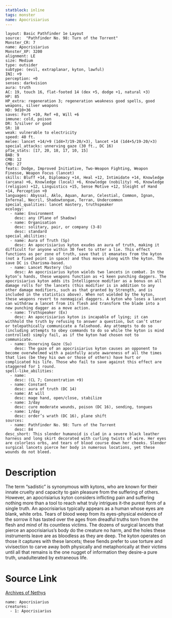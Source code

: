 ```yaml
---
statblock: inline
tags: monster
name: Apocrisiarius
---
```

```statblock
layout: Basic Pathfinder 1e Layout
source:  "Pathfinder No. 98: Turn of the Torrent"
Monster_CR: 7
name: Apocrisiarius
Monster_XP: 3200
alignment: LE
size: Medium
type: outsider
subtype: (evil, extraplanar, kyton, lawful)
INI: +9
perception: +0
senses: darkvision
aura: truth
AC: 19, touch 16, flat-footed 14 (dex +5, dodge +1, natural +3)
HP: 85
HP_extra: regeneration 3; regeneration weakness good spells, good weapons, silver weapons
HD: 9d10+36
saves: Fort +10, Ref +8, Will +6
immune: cold, poison
DR: 5/silver or good
SR: 18
weak: vulnerable to electricity
speed: 40 ft.
melee: lancet +14/+9 (1d4+7/19-20/×3), lancet +14 (1d4+5/19-20/×3)
special_attacks: unnerving gaze (30 ft., DC 16)
pf1e_stats: [17, 20, 18, 17, 10, 15]
BAB: 9
CMB: 12
CMD: 27
feats: Dodge, Improved Initiative, Two-Weapon Fighting, Weapon Finesse, Weapon Focus (lancet)
skills: Bluff +14, Diplomacy +14, Heal +12, Intimidate +14, Knowledge (arcana) +6, Knowledge (local) +6, Knowledge (nobility) +6, Knowledge (religion) +12, Linguistics +15, Sense Motive +12, Sleight of Hand +14, Perception +0
languages: Abyssal, Aklo, Aquan, Auran, Celestial, Common, Ignan, Infernal, Necril, Shadowtongue, Terran, Undercommon
special_qualities: lancet mastery, truthspeaker
ecology:
  - name: Environment
    desc: any (Plane of Shadow)
  - name: Organisation
    desc: solitary, pair, or company (3-8)
    desc: standard
special_abilities:
  - name: Aura of Truth (Sp)
    desc: An apocrisiarius kyton exudes an aura of truth, making it difficult for anyone within 30 feet to utter a lie. This effect functions as per zone of truth, save that it emanates from the kyton (not a fixed point in space) and thus moves along with the kyton. The save DC is Charisma-based.
  - name: Lancet Mastery (Su)
    desc: An apocrisiarius kyton wields two lancets in combat. In the kyton’s hands, these weapons function as +1 keen punching daggers. The apocrisiarius kyton adds its Intelligence modifier as a bonus on all damage rolls for the lancets (this modifier is in addition to any other damage modifiers, such as that granted by Strength, and is included in the statistics above). When not wielded by the kyton, these weapons revert to nonmagical daggers. A kyton who loses a lancet can withdraw a lancet from its flesh and transform the blade into a new punching dagger as a move action.
  - name: Truthspeaker (Ex)
    desc: An apocrisiarius kyton is incapable of lying; it can withhold the truth by refusing to answer a question, but can’t utter or telepathically communicate a falsehood. Any attempts to do so (including attempts to obey commands to do so while the kyton is mind controlled) simply fail, as if the kyton had chosen not to communicate.
  - name: Unnerving Gaze (Su)
    desc: The gaze of an apocrisiarius kyton causes an opponent to become overwhelmed with a painfully acute awareness of all the times that lies (be they his own or those of others) have hurt or complicated his life. Those who fail to save against this effect are staggered for 1 round.
spell-like_abilities:
  - name:
    desc: (CL 7; Concentration +9)
  - name: Constant
    desc: aura of truth (DC 14)
  - name: At will
    desc: mage hand, open/close, stabilize
  - name: 3/day
    desc: cure moderate wounds, poison (DC 16), sending, tongues
  - name: 1/day
    desc: order’s wrath (DC 16), plane shift
sources:
  - name: Pathfinder No. 98: Turn of the Torrent
    desc: 84
desc_short: This slender humanoid is clad in a severe black leather harness and long skirt decorated with curling twists of wire. Her eyes are colorless orbs, and tears of blood course down her cheeks. Slender surgical lancets pierce her body in numerous locations, yet these wounds do not bleed.
```
# Description
The term “sadistic” is synonymous with kytons, who are known for their innate cruelty and capacity to gain pleasure from the suffering of others. However, an apocrisiarius kyton considers inflicting pain and suffering nothing more than a tool to reach what truly intrigues it-the purest form of a single truth. An apocrisiarius typically appears as a human whose eyes are blank, white orbs. Tears of blood weep from its eyes-physical evidence of the sorrow it has tasted over the ages from dreadful truths torn from the flesh and mind of its countless victims. The dozens of surgical lancets that pierce an apocrisiarius’s body do the creature no harm, and the holes these instruments leave are as bloodless as they are deep. The kyton operates on those it captures with these lancets; these fiends prefer to use torture and vivisection to carve away both physically and metaphorically at their victims until all that remains is the one nugget of information they desire-a pure truth, unadulterated by extraneous life.
# Source Link
[Archives of Nethys](https://aonprd.com/MonsterDisplay.aspx?ItemName=Apocrisiarius)
```encounter-table
name: Apocrisiarius
creatures:
  - 1: Apocrisiarius
```

